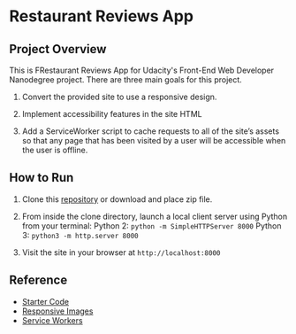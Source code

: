 # Restaurant Reviews App

## Project Overview
This is FRestaurant Reviews App for Udacity's Front-End Web Developer Nanodegree project. There are three main goals for this project.

1. Convert the provided site to use a responsive design.

2. Implement accessibility features in the site HTML

3. Add a ServiceWorker script to cache requests to all of the site’s assets so that any page that  has been visited by a user will be accessible when the user is offline.

## How to Run
1. Clone this [repository](https://github.com/jimmy0118/Restaurant_Reviews_App.git) or download and place zip file.

2. From inside the clone directory, launch a local client server using Python from your terminal:
  Python 2: `python -m SimpleHTTPServer 8000`
  Python 3: `python3 -m http.server 8000`

3. Visit the site in your browser at `http://localhost:8000`

## Reference
* [Starter Code](https://github.com/udacity/mws-restaurant-stage-1)
* [Responsive Images](https://developers.google.com/web/ilt/pwa/lab-responsive-images)
* [Service Workers](https://developers.google.com/web/fundamentals/primers/service-workers/)
